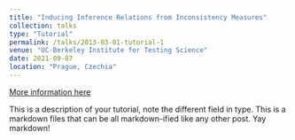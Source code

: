 ```yaml
---
title: "Inducing Inference Relations from Inconsistency Measures"
collection: talks
type: "Tutorial"
permalink: /talks/2013-03-01-tutorial-1
venue: "UC-Berkeley Institute for Testing Science"
date: 2021-09-07
location: "Prague, Czechia"
---
```


[More information here](http://exampleurl.com)

This is a description of your tutorial, note the different field in type. This is a markdown files that can be all markdown-ified like any other post. Yay markdown!

